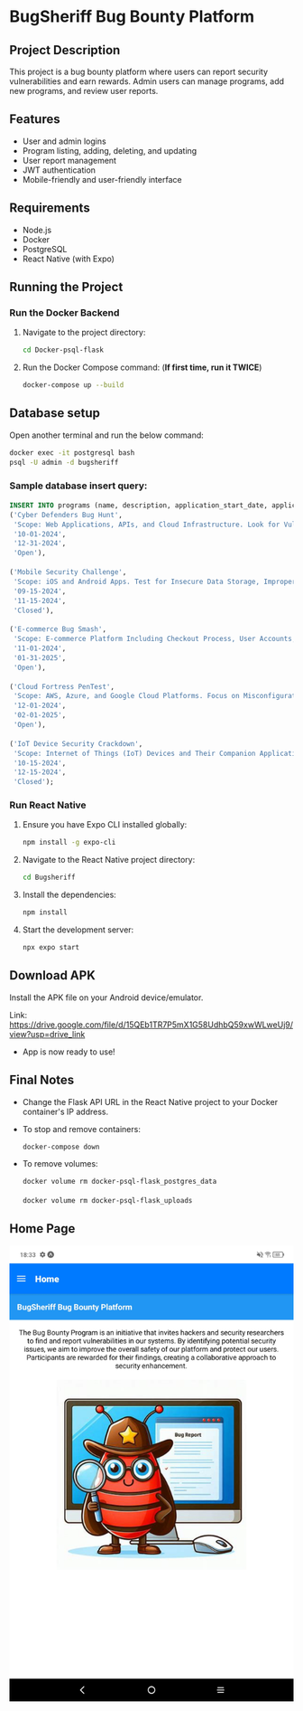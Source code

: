 # BugSheriff Bug Bounty Platform

## Project Description
This project is a bug bounty platform where users can report security vulnerabilities and earn rewards. Admin users can manage programs, add new programs, and review user reports.

## Features
- User and admin logins
- Program listing, adding, deleting, and updating
- User report management
- JWT authentication
- Mobile-friendly and user-friendly interface

## Requirements
- Node.js
- Docker
- PostgreSQL
- React Native (with Expo)

## Running the Project

### Run the Docker Backend
1. Navigate to the project directory:
   ```bash
   cd Docker-psql-flask
   ```

2. Run the Docker Compose command: (**If first time, run it TWICE**)
   ```bash
   docker-compose up --build 
   ```

## Database setup

Open another terminal and run the below command:

```bash
docker exec -it postgresql bash
psql -U admin -d bugsheriff
```

### Sample database insert query:
```sql
INSERT INTO programs (name, description, application_start_date, application_end_date, status) VALUES
('Cyber Defenders Bug Hunt',
 'Scope: Web Applications, APIs, and Cloud Infrastructure. Look for Vulnerabilities such as XSS, SQL Injection, and Authentication Bypass. Rewards are Categorized as Low ($50-$150), Medium ($151-$500), and High ($501-$1000).',
 '10-01-2024',
 '12-31-2024',
 'Open'),

('Mobile Security Challenge',
 'Scope: iOS and Android Apps. Test for Insecure Data Storage, Improper Platform Usage, and Security Misconfigurations. Rewards: Low ($100), Medium ($300), High ($700).',
 '09-15-2024',
 '11-15-2024',
 'Closed'),

('E-commerce Bug Smash',
 'Scope: E-commerce Platform Including Checkout Process, User Accounts, and Payment Systems. Prioritize Finding Flaws like CSRF, IDOR, and Logic Flaws. Rewards: Low ($200), Medium ($500), High ($1200).',
 '11-01-2024',
 '01-31-2025',
 'Open'),

('Cloud Fortress PenTest',
 'Scope: AWS, Azure, and Google Cloud Platforms. Focus on Misconfigurations, Privilege Escalations, and Insecure API Gateways. Rewards: Low ($250), Medium ($750), High ($1500).',
 '12-01-2024',
 '02-01-2025',
 'Open'),

('IoT Device Security Crackdown',
 'Scope: Internet of Things (IoT) Devices and Their Companion Applications. Look for Issues like Insecure Firmware Updates, Weak Authentication, and Privacy Vulnerabilities. Rewards: Low ($100), Medium ($400), High ($900).',
 '10-15-2024',
 '12-15-2024',
 'Closed');
```



### Run React Native
1. Ensure you have Expo CLI installed globally:
   ```bash
   npm install -g expo-cli
   ```

2. Navigate to the React Native project directory:
   ```bash
   cd Bugsheriff
   ```

3. Install the dependencies:
   ```bash
   npm install
   ```

4. Start the development server:
   ```bash
   npx expo start
   ```

## Download APK
Install the APK file on your Android device/emulator.
   
   Link: https://drive.google.com/file/d/15QEb1TR7P5mX1G58UdhbQ59xwWLweUj9/view?usp=drive_link

- App is now ready to use!


## Final Notes
- Change the Flask API URL in the React Native project to your Docker container's IP address.

- To stop and remove containers:
   ```bash
   docker-compose down
   ```

- To remove volumes:
   ```bash
   docker volume rm docker-psql-flask_postgres_data

   docker volume rm docker-psql-flask_uploads
   ```

## Home Page
![Home Page](images/home_page.jpg)

